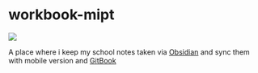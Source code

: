 # workbook-mipt

[![](https://img.shields.io/badge/GITBOOK-555555?style=for-the-badge&logo=gitbook&logoWidth=32&logoColor=ffffff&labelColor=3884FF)](https://kruase.gitbook.io/workbook-mipt/)

A place where i keep my school notes taken via [Obsidian](https://obsidian.md/) and sync them with mobile version and [GitBook](https://www.gitbook.com/) 

